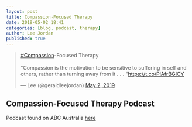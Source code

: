 ```yaml
---
layout: post
title: Compassion-Focused Therapy
date: 2019-05-02 18:41
categories: [blog, podcast, therapy]
author: Lee Jordan
published: true
---
```


<blockquote class="twitter-tweet"><p lang="en" dir="ltr"><a href="https://twitter.com/hashtag/Compassion?src=hash&amp;ref_src=twsrc%5Etfw">#Compassion</a>-Focused Therapy<br><br>&quot;Compassion is the motivation to be sensitive to suffering in self and others, rather than turning away from it . . . &quot;<a href="https://t.co/PlAfrBGICY">https://t.co/PlAfrBGICY</a></p>&mdash; Lee (@geraldleejordan) <a href="https://twitter.com/geraldleejordan/status/1123839992659312641?ref_src=twsrc%5Etfw">May 2, 2019</a></blockquote> <script async src="https://platform.twitter.com/widgets.js" charset="utf-8"></script> 

<h2>Compassion-Focused Therapy Podcast</h2>

Podcast found on ABC Australia <a href="https://www.abc.net.au/radionational/programs/allinthemind/compassion-focussed-therapy/10897714" title="Instructional Design: Models of ID" target="_blank" rel="nofollow">here</a>
